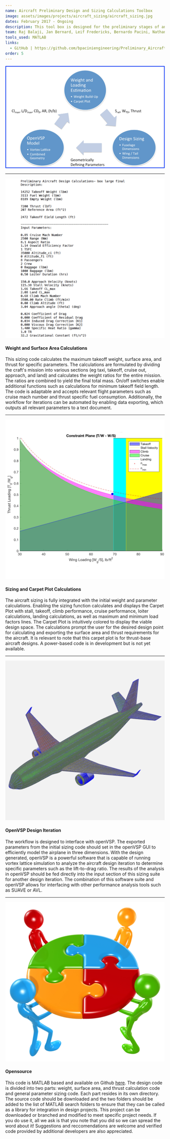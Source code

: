 ```yaml
---
name: Aircraft Preliminary Design and Sizing Calculations Toolbox
image: assets/images/projects/aircraft_sizing/aircraft_sizing.jpg
dates: February 2017 - Ongoing
description: This tool box is designed for the preliminary stages of an aircraft's design process. The software provides initial maximum takeoff weight and surface area estimates as well as sizing parameters for the fuselage, wings, and tails. This program is designed to function in a design iteration loop using OpenVSP or other aircraft modeling and analysis software.
team: Raj Balaji, Jan Bernard, Leif Fredericks, Bernardo Pacini, Nathan Wei
tools_used: MATLAB
links: 
  - GitHub | https://github.com/bpaciniengineering/Preliminary_Aircraft_Design_Calculations
order: 5
---
```

<img src="/assets/images/projects/aircraft_sizing/Header.JPG" class="project_header_image"/>
<!----------------------------------- TOPIC ----------------------------------->
<hr class = "projects_divider"/>
<section class="project_subdescription">
	<img src="/assets/images/projects/aircraft_sizing/Weight.JPG" class="project_subdescription_image_L"/>
	<h4>Weight and Surface Area Calculations</h4>
	<project_subdescription_text>This sizing code calculates the maximum takeoff weight, surface area, and thrust for specific parameters. The calculations are formulated by dividing the craft's mission into various sections (eg taxi, takeoff, cruise out, approach, and land) and calculates the weight ratios for the entire mission. The ratios are combined to yield the final total mass. On/off switches enable additional functions such as calculations for minimum takeoff field length. The code is adaptable and accepts relevant flight parameters such as cruise mach number and thrust specific fuel consumption. Additionally, the workflow for iterations can be automated by enabling data exporting, which outputs all relevant parameters to a text document.</project_subdescription_text>
</section>
<!----------------------------------- TOPIC ----------------------------------->
<hr class = "projects_divider"/>
<section class="project_subdescription">
	<img src="/assets/images/projects/aircraft_sizing/Carpet_Plot.JPG" class="project_subdescription_image_R"/>
	<h4>Sizing and Carpet Plot Calculations</h4>
	<project_subdescription_text>The aircraft sizing is fully integrated with the initial weight and parameter calculations. Enabling the sizing function calculates and displays the Carpet Plot with stall, takeoff, climb performance, cruise performance, loiter calculations, landing calculations, as well as maximum and minimum load factors lines. The Carpet Plot is intuitively colored to display the viable design space. The calculations prompt the user for the desired design point for calculating and exporting the surface area and thrust requirements for the aircraft. It is relevant to note that this carpet plot is for thrust-base aircraft designs. A power-based code is in development but is not yet available.</project_subdescription_text>
</section>

<!----------------------------------- TOPIC ----------------------------------->
<hr class = "projects_divider"/>
<section class="project_subdescription">
	<img src="/assets/images/projects/aircraft_sizing/openVSP.png" class="project_subdescription_image_L"/>
	<h4>OpenVSP Design Iteration</h4>
	<project_subdescription_text>The workflow is designed to interface with openVSP. The exported parameters from the initial sizing code should set in the openVSP GUI to efficiently model the airplane in three dimensions. With the design generated, openVSP is a powerful software that is capable of running vortex lattice simulation to analyze the aircraft design iteration to determine specific parameters such as the lift-to-drag ratio. The results of the analysis in openVSP should be fed directly into the input section of this sizing suite for another design iteration. The combination of this software suite and openVSP allows for interfacing with other performance analysis tools such as SUAVE or AVL. </project_subdescription_text>
</section>
<!----------------------------------- TOPIC ----------------------------------->
<hr class = "projects_divider"/>
<section class="project_subdescription">
	<img src="/assets/images/projects/aircraft_sizing/opensource.jpg" class="project_subdescription_image_R"/>
	<h4>Opensource</h4>
	<project_subdescription_text>This code is MATLAB based and available on Github <a href="https://github.com/bpaciniengineering/Preliminary_Aircraft_Design_Calculations" target="_blank">here</a>. The design code is divided into two parts: weight, surface area, and thrust calculation code and general parameter sizing code. Each part resides in its own directory. The source code should be downloaded and the two folders should be added to the list of MATLAB search folders to ensure that they can be called as a library for integration in design projects. This project can be downloaded or branched and modified to meet specific project needs. If you do use it, all we ask is that you note that you did so we can spread the word about it! Suggestions and reccomendations are welcome and verified code provided by additional developers are also appreciated. </project_subdescription_text>
</section>
